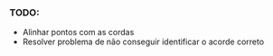 ### TODO: 

- Alinhar pontos com as cordas
- Resolver problema de não conseguir identificar o acorde correto